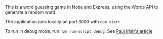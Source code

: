 This is a word guessing game in Node and Express, using the Words API to generate a random word.

The application runs locally on port 3000 with `npm start`

To run in debug mode, run `npm run-script debug`. See [Paul Irish's article](https://medium.com/@paul_irish/debugging-node-js-nightlies-with-chrome-devtools-7c4a1b95ae27)
